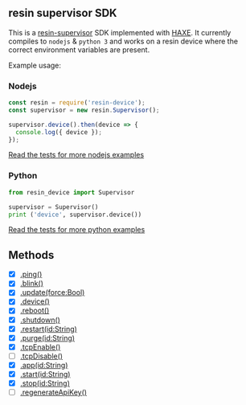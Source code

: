 ## resin supervisor SDK

This is a [resin-supervisor](https://docs.resin.io/runtime/supervisor-api) SDK implemented with [HAXE](https://haxe.org/). It currently compiles to `nodejs` & `python 3` and works on a resin device where the correct environment variables are present.

Example usage:

### Nodejs

``` javascript
const resin = require('resin-device');
const supervisor = new resin.Supervisor();

supervisor.device().then(device => {
  console.log({ device });
});
```

[Read the tests for more nodejs examples](/blob/master/test/test.js)

### Python

``` python
from resin_device import Supervisor

supervisor = Supervisor()
print ('device', supervisor.device())
```

[Read the tests for more python examples](/blob/master/test/test.py)

## Methods
- [x] [.ping()](https://docs.resin.io/runtime/supervisor-api/#get-ping)
- [x] [.blink()](https://docs.resin.io/runtime/supervisor-api/#post-v1-blink)
- [x] [.update(force:Bool)](https://docs.resin.io/runtime/supervisor-api/#post-v1-update)
- [x] [.device()](https://docs.resin.io/runtime/supervisor-api/#get-v1-device)
- [x] [.reboot()](https://docs.resin.io/runtime/supervisor-api/#post-v1-reboot)
- [x] [.shutdown()](https://docs.resin.io/runtime/supervisor-api/#post-v1-shutdown)
- [x] [.restart(id:String)](https://docs.resin.io/runtime/supervisor-api/#post-v1-restart)
- [x] [.purge(id:String)](https://docs.resin.io/runtime/supervisor-api/#post-v1-purge)
- [x] [.tcpEnable()](https://docs.resin.io/runtime/supervisor-api/#post-v1-tcp-ping)
- [ ] [.tcpDisable()](https://docs.resin.io/runtime/supervisor-api/#delete-v1-tcp-ping)
- [x] [.app(id:String)](https://docs.resin.io/runtime/supervisor-api/#get-v1-apps-appid)
- [x] [.start(id:String)](https://docs.resin.io/runtime/supervisor-api/#post-v1-apps-appid-start)
- [x] [.stop(id:String)](https://docs.resin.io/runtime/supervisor-api/#post-v1-apps-appid-stop)
- [ ] [.regenerateApiKey()](https://docs.resin.io/runtime/supervisor-api/#post-v1-regenerate-api-key)
